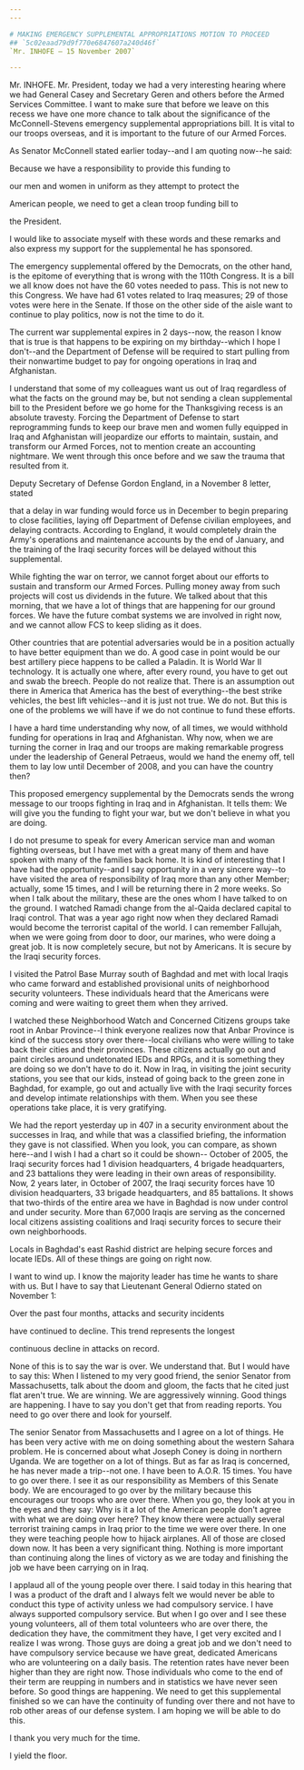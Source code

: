 ```yaml
---
---

# MAKING EMERGENCY SUPPLEMENTAL APPROPRIATIONS MOTION TO PROCEED
## `5c02eaad79d9f770e6847607a240d46f`
`Mr. INHOFE — 15 November 2007`

---
```



Mr. INHOFE. Mr. President, today we had a very interesting hearing 
where we had General Casey and Secretary Geren and others before the 
Armed Services Committee. I want to make sure that before we leave on 
this recess we have one more chance to talk about the significance of 
the McConnell-Stevens emergency supplemental appropriations bill. It is 
vital to our troops overseas, and it is important to the future of our 
Armed Forces.

As Senator McConnell stated earlier today--and I am quoting now--he 
said:




 Because we have a responsibility to provide this funding to 


 our men and women in uniform as they attempt to protect the 


 American people, we need to get a clean troop funding bill to 


 the President.


I would like to associate myself with these words and these remarks 
and also express my support for the supplemental he has sponsored.

The emergency supplemental offered by the Democrats, on the other 
hand, is the epitome of everything that is wrong with the 110th 
Congress. It is a bill we all know does not have the 60 votes needed to 
pass. This is not new to this Congress. We have had 61 votes related to 
Iraq measures; 29 of those votes were here in the Senate. If those on 
the other side of the aisle want to continue to play politics, now is 
not the time to do it.

The current war supplemental expires in 2 days--now, the reason I 
know that is true is that happens to be expiring on my birthday--which 
I hope I don't--and the Department of Defense will be required to start 
pulling from their nonwartime budget to pay for ongoing operations in 
Iraq and Afghanistan.

I understand that some of my colleagues want us out of Iraq 
regardless of what the facts on the ground may be, but not sending a 
clean supplemental bill to the President before we go home for the 
Thanksgiving recess is an absolute travesty. Forcing the Department of 
Defense to start reprogramming funds to keep our brave men and women 
fully equipped in Iraq and Afghanistan will jeopardize our efforts to 
maintain, sustain, and transform our Armed Forces, not to mention 
create an accounting nightmare. We went through this once before and we 
saw the trauma that resulted from it.

Deputy Secretary of Defense Gordon England, in a November 8 letter, 
stated


that a delay in war funding would force us in December to begin 
preparing to close facilities, laying off Department of Defense 
civilian employees, and delaying contracts. According to England, it 
would completely drain the Army's operations and maintenance accounts 
by the end of January, and the training of the Iraqi security forces 
will be delayed without this supplemental.

While fighting the war on terror, we cannot forget about our efforts 
to sustain and transform our Armed Forces. Pulling money away from such 
projects will cost us dividends in the future. We talked about that 
this morning, that we have a lot of things that are happening for our 
ground forces. We have the future combat systems we are involved in 
right now, and we cannot allow FCS to keep sliding as it does.

Other countries that are potential adversaries would be in a position 
actually to have better equipment than we do. A good case in point 
would be our best artillery piece happens to be called a Paladin. It is 
World War II technology. It is actually one where, after every round, 
you have to get out and swab the breech. People do not realize that. 
There is an assumption out there in America that America has the best 
of everything--the best strike vehicles, the best lift vehicles--and it 
is just not true. We do not. But this is one of the problems we will 
have if we do not continue to fund these efforts.

I have a hard time understanding why now, of all times, we would 
withhold funding for operations in Iraq and Afghanistan. Why now, when 
we are turning the corner in Iraq and our troops are making remarkable 
progress under the leadership of General Petraeus, would we hand the 
enemy off, tell them to lay low until December of 2008, and you can 
have the country then?


This proposed emergency supplemental by the Democrats sends the wrong 
message to our troops fighting in Iraq and in Afghanistan. It tells 
them: We will give you the funding to fight your war, but we don't 
believe in what you are doing.

I do not presume to speak for every American service man and woman 
fighting overseas, but I have met with a great many of them and have 
spoken with many of the families back home. It is kind of interesting 
that I have had the opportunity--and I say opportunity in a very 
sincere way--to have visited the area of responsibility of Iraq more 
than any other Member; actually, some 15 times, and I will be returning 
there in 2 more weeks. So when I talk about the military, these are the 
ones whom I have talked to on the ground. I watched Ramadi change from 
the al-Qaida declared capital to Iraqi control. That was a year ago 
right now when they declared Ramadi would become the terrorist capital 
of the world. I can remember Fallujah, when we were going from door to 
door, our marines, who were doing a great job. It is now completely 
secure, but not by Americans. It is secure by the Iraqi security 
forces.

I visited the Patrol Base Murray south of Baghdad and met with local 
Iraqis who came forward and established provisional units of 
neighborhood security volunteers. These individuals heard that the 
Americans were coming and were waiting to greet them when they arrived.

I watched these Neighborhood Watch and Concerned Citizens groups take 
root in Anbar Province--I think everyone realizes now that Anbar 
Province is kind of the success story over there--local civilians who 
were willing to take back their cities and their provinces. These 
citizens actually go out and paint circles around undetonated IEDs and 
RPGs, and it is something they are doing so we don't have to do it. Now 
in Iraq, in visiting the joint security stations, you see that our 
kids, instead of going back to the green zone in Baghdad, for example, 
go out and actually live with the Iraqi security forces and develop 
intimate relationships with them. When you see these operations take 
place, it is very gratifying.

We had the report yesterday up in 407 in a security environment about 
the successes in Iraq, and while that was a classified briefing, the 
information they gave is not classified. When you look, you can 
compare, as shown here--and I wish I had a chart so it could be shown--
October of 2005, the Iraqi security forces had 1 division headquarters, 
4 brigade headquarters, and 23 battalions they were leading in their 
own areas of responsibility. Now, 2 years later, in October of 2007, 
the Iraqi security forces have 10 division headquarters, 33 brigade 
headquarters, and 85 battalions. It shows that two-thirds of the entire 
area we have in Baghdad is now under control and under security. More 
than 67,000 Iraqis are serving as the concerned local citizens 
assisting coalitions and Iraqi security forces to secure their own 
neighborhoods.

Locals in Baghdad's east Rashid district are helping secure forces 
and locate IEDs. All of these things are going on right now.

I want to wind up. I know the majority leader has time he wants to 
share with us. But I have to say that Lieutenant General Odierno stated 
on November 1:




 Over the past four months, attacks and security incidents 


 have continued to decline. This trend represents the longest 


 continuous decline in attacks on record.


None of this is to say the war is over. We understand that. But I 
would have to say this: When I listened to my very good friend, the 
senior Senator from Massachusetts, talk about the doom and gloom, the 
facts that he cited just flat aren't true. We are winning. We are 
aggressively winning. Good things are happening. I have to say you 
don't get that from reading reports. You need to go over there and look 
for yourself.

The senior Senator from Massachusetts and I agree on a lot of things. 
He has been very active with me on doing something about the western 
Sahara problem. He is concerned about what Joseph Coney is doing in 
northern Uganda. We are together on a lot of things. But as far as Iraq 
is concerned, he has never made a trip--not one. I have been to A.O.R. 
15 times. You have to go over there. I see it as our responsibility as 
Members of this Senate body. We are encouraged to go over by the 
military because this encourages our troops who are over there. When 
you go, they look at you in the eyes and they say: Why is it a lot of 
the American people don't agree with what we are doing over here? They 
know there were actually several terrorist training camps in Iraq prior 
to the time we were over there. In one they were teaching people how to 
hijack airplanes. All of those are closed down now. It has been a very 
significant thing. Nothing is more important than continuing along the 
lines of victory as we are today and finishing the job we have been 
carrying on in Iraq.

I applaud all of the young people over there. I said today in this 
hearing that I was a product of the draft and I always felt we would 
never be able to conduct this type of activity unless we had compulsory 
service. I have always supported compulsory service. But when I go over 
and I see these young volunteers, all of them total volunteers who are 
over there, the dedication they have, the commitment they have, I get 
very excited and I realize I was wrong. Those guys are doing a great 
job and we don't need to have compulsory service because we have great, 
dedicated Americans who are volunteering on a daily basis. The 
retention rates have never been higher than they are right now. Those 
individuals who come to the end of their term are reupping in numbers 
and in statistics we have never seen before. So good things are 
happening. We need to get this supplemental finished so we can have the 
continuity of funding over there and not have to rob other areas of our 
defense system. I am hoping we will be able to do this.

I thank you very much for the time.

I yield the floor.